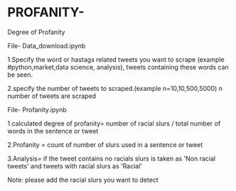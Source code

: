 # PROFANITY-
Degree of Profanity 

File- Data_download.ipynb 

1.Specify the word or hastags related tweets you want to scrape (example #python,market,data science, analysis), tweets containing these words can be seen.

2.specify the number of tweets to scraped.(example n=10,10,500,5000) n number of tweets are scraped

File- Profanity.ipynb  

1.calculated degree of profanity= number of racial slurs / total number of words in the sentence or tweet

2.Profanity = count of number of slurs used in a sentence or tweet

3.Analysis= if the tweet contains no racials slurs is taken as 'Non racial tweets'
            and tweets with racial slurs as 'Racial'


Note: please add the racial slurs you want to detect 

